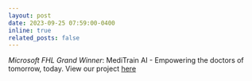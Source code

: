 ```yaml
---
layout: post
date: 2023-09-25 07:59:00-0400
inline: true
related_posts: false
---
```


*Microsoft FHL Grand Winner*: MediTrain AI - Empowering the doctors of tomorrow, today. View our project [here](https://nam06.safelinks.protection.outlook.com/?url=https%3A%2F%2Fhackbox.microsoft.com%2Fhackathons%2Fhackathon2023%2Fproject%2F26937&data=05%7C01%7Ct-drgoel%40microsoft.com%7Cd5ec91bb9b794e58b5cb08dbbd84f603%7C72f988bf86f141af91ab2d7cd011db47%7C1%7C0%7C638312151686325297%7CUnknown%7CTWFpbGZsb3d8eyJWIjoiMC4wLjAwMDAiLCJQIjoiV2luMzIiLCJBTiI6Ik1haWwiLCJXVCI6Mn0%3D%7C3000%7C%7C%7C&sdata=jyx5KiRUqwBm3Sfj3vooOnacf7E4tmlZZtgH8AXBnBY%3D&reserved=0)